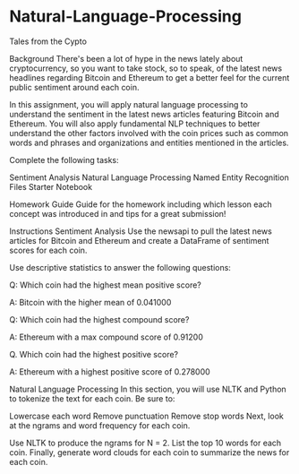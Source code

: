 # Natural-Language-Processing
Tales from the Cypto 


Background
There's been a lot of hype in the news lately about cryptocurrency, so you want to take stock, so to speak, of the latest news headlines regarding Bitcoin and Ethereum to get a better feel for the current public sentiment around each coin.

In this assignment, you will apply natural language processing to understand the sentiment in the latest news articles featuring Bitcoin and Ethereum. You will also apply fundamental NLP techniques to better understand the other factors involved with the coin prices such as common words and phrases and organizations and entities mentioned in the articles.

Complete the following tasks:

Sentiment Analysis
Natural Language Processing
Named Entity Recognition
Files
Starter Notebook

Homework Guide
Guide for the homework including which lesson each concept was introduced in and tips for a great submission!

Instructions
Sentiment Analysis
Use the newsapi to pull the latest news articles for Bitcoin and Ethereum and create a DataFrame of sentiment scores for each coin.

Use descriptive statistics to answer the following questions:

Q: Which coin had the highest mean positive score?

A: Bitcoin with the higher mean of 0.041000

Q: Which coin had the highest compound score?

A: Ethereum with a max compound score of 0.91200

Q. Which coin had the highest positive score?

A: Ethereum with a highest positive score of 0.278000

Natural Language Processing
In this section, you will use NLTK and Python to tokenize the text for each coin. Be sure to:

Lowercase each word
Remove punctuation
Remove stop words
Next, look at the ngrams and word frequency for each coin.

Use NLTK to produce the ngrams for N = 2.
List the top 10 words for each coin.
Finally, generate word clouds for each coin to summarize the news for each coin.
